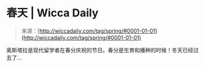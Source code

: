 <!--yml

category: 未分类

date: 2024-06-12 18:25:00

-->

# 春天 | Wicca Daily

> 来源：[http://wiccadaily.com/tag/spring/#0001-01-01](http://wiccadaily.com/tag/spring/#0001-01-01)

奥斯塔拉是现代留学者在春分庆祝的节日。春分是生育和播种的时候！冬天已经过去了…
